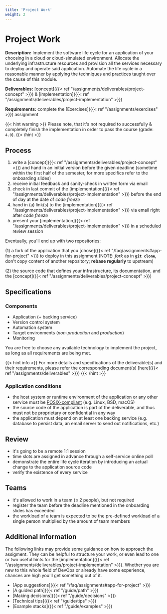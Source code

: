 ```yaml
---
title: 'Project Work'
weight: 2
---
```



Project Work 
============


__Description:__ Implement the software life cycle for an application of your choosing in a cloud or cloud-simulated
environment. Allocate the underlying infrastructure resources and provision all the services necessary to deploy and
operate said application. Automate the life cycle in a reasonable manner by applying the techniques and practices
taught over the cause of this module.

__Deliverables:__ [concept]({{< ref "/assignments/deliverables/project-concept" >}}) &
                  [implementation]({{< ref "/assignments/deliverables/project-implementation" >}})

__Requirements:__ complete the [Exercises]({{< ref "/assignments/exercises" >}}) assignment

{{< hint warning >}}
Please note, that it's not required to successfully & completely finish the implementation in order to pass
the course (grade: `4.0`).
{{< /hint >}}


## Process

1. write a [concept]({{< ref "/assignments/deliverables/project-concept" >}}) and hand in an initial version before the given
   deadline (sometime within the first half of the semester, for more specifics refer to the onboarding slides)
2. receive initial feedback and sanity-check in written form via email
3. check in last commit of the [implementation]({{< ref "/assignments/deliverables/project-implementation" >}}) before
   the end of day at the date of *code freeze*
4. hand in (a) link(s) to the [implementation]({{< ref "/assignments/deliverables/project-implementation" >}})
   via email right after *code freeze* 
5. present your [implementation]({{< ref "/assignments/deliverables/project-implementation" >}}) in a scheduled review
   session

Eventually, you'll end up with two repositories:

(1) a fork of the application that you [chose]({{< ref "/faq/assignments#app-for-project" >}})
    to deploy in this assignment (NOTE: *fork* as in __`git clone`__, don't copy content of another repository;
    __rebase regularly__ to upstream)

(2) the source code that defines your infrastructure, its documentation, and the
    [concept]({{< ref "/assignments/deliverables/project-concept" >}})


## Specifications

### Components

* Application (+ backing service)
* Version control system
* Automation system
* Target environments (*non-production* and *production*)
* Monitoring

You are free to choose any available technology to implement the project, as long as all requirements are being met.  

{{< hint info >}}
For more details and specifications of the deliverable(s) and their requirements, please refer the
corresponding document(s) [here]({{< ref "/assignments/deliverables" >}})
{{< /hint >}}


### Application conditions

* the host system or runtime environment of the application or any other service must be 
  [POSIX-compliant](https://en.wikipedia.org/wiki/POSIX#POSIX-oriented_operating_systems)
  (e.g. Linux, BSD, macOS)
* the source code of the application is part of the deliverable, and thus must not be proprietary or
  confidential in any way 
* the application must depend on at least one backing service (e.g. database to persist data, an email server
  to send out notifications, etc.)


## Review

* it's going to be a remote 1:1 session
* time slots are assigned in advance through a self-service online poll  
* demonstrate the entire life cycle iteration by introducing an actual change to the application source code
* verify the existence of every service


## Teams

* it's allowed to work in a team (≤ 2 people), but not required
* register the team before the deadline mentioned in the onboarding slides has exceeded 
* the workload of a team is expected to be the pre-defined workload of a single person
  multiplied by the amount of team members


## Additional information

The following links may provide some guidance on how to approach the assigment. They can be helpful to structure your
work, or even lead to one or two useful hints for the [implementation]({{< ref "/assignments/deliverables/project-implementation" >}}).
Whether you are new to this whole field of DevOps or already have some experience, chances are high you'll get something
out of it.

* [App suggestions]({{< ref "/faq/assignments#app-for-project" >}})
* [A guided path]({{< ref "/guide/path" >}})
* [Making decisions]({{< ref "/guide/decisions" >}})
* [Technical tips]({{< ref "/guide/tips" >}})
* [Example stacks]({{< ref "/guide/examples" >}})
